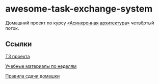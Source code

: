 # awesome-task-exchange-system
Домашний проект по курсу [«Асинхронная архитектура»](https://education.borshev.com/architecture) четвёртый поток.

## Ссылки
[ТЗ проекта](https://lms.tough-dev.school/materials/33cbbaacdee545f89cfe4204af973bd9/)

[Учебные материалы по неделям](https://lms.tough-dev.school/materials/51fe5830cd0c42e5a56fc7aa2e2439a4)

[Правила сдачи домашки](https://lms.tough-dev.school/materials/a5900fb6e04f45509ea9b39a2ef16e57/)
